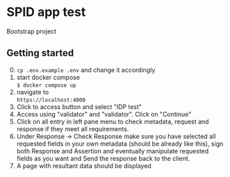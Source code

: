 # SPID app test
Bootstrap project

## Getting started
0. `cp .env.example .env` and change it accordingly
1. start docker compose  
`$ docker compose up`
2. navigate to  
`https://localhost:4000`
3. Click to access button and select "IDP test"
4. Access using "validator" and "validator". Click on "Continue"
5. Click on all entry in left pane menu to check metadata, request and response if they meet all requirements.
6. Under Response -> Check Response make sure you have selected all requested fields in your own metadata (should be already like this), sign both Response and Assertion and eventually manipulate requested fields as you want and Send the response back to the client.
7. A page with resultant data should be displayed
